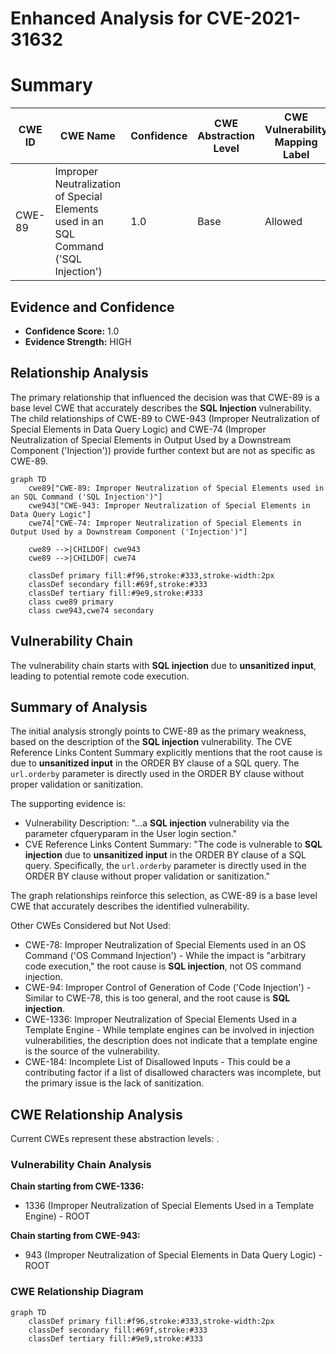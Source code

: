 # Enhanced Analysis for CVE-2021-31632

# Summary
| CWE ID | CWE Name | Confidence | CWE Abstraction Level | CWE Vulnerability Mapping Label | CWE-Vulnerability Mapping Notes |
|---|---|---|---|---|---|
| CWE-89 | Improper Neutralization of Special Elements used in an SQL Command ('SQL Injection') | 1.0 | Base | Allowed | Primary CWE |

## Evidence and Confidence

*   **Confidence Score:** 1.0
*   **Evidence Strength:** HIGH

## Relationship Analysis
The primary relationship that influenced the decision was that CWE-89 is a base level CWE that accurately describes the **SQL Injection** vulnerability. The child relationships of CWE-89 to CWE-943 (Improper Neutralization of Special Elements in Data Query Logic) and CWE-74 (Improper Neutralization of Special Elements in Output Used by a Downstream Component ('Injection')) provide further context but are not as specific as CWE-89.

```mermaid
graph TD
    cwe89["CWE-89: Improper Neutralization of Special Elements used in an SQL Command ('SQL Injection')"]
    cwe943["CWE-943: Improper Neutralization of Special Elements in Data Query Logic"]
    cwe74["CWE-74: Improper Neutralization of Special Elements in Output Used by a Downstream Component ('Injection')"]
    
    cwe89 -->|CHILDOF| cwe943
    cwe89 -->|CHILDOF| cwe74
    
    classDef primary fill:#f96,stroke:#333,stroke-width:2px
    classDef secondary fill:#69f,stroke:#333
    classDef tertiary fill:#9e9,stroke:#333
    class cwe89 primary
    class cwe943,cwe74 secondary
```

## Vulnerability Chain
The vulnerability chain starts with **SQL injection** due to **unsanitized input**, leading to potential remote code execution.

## Summary of Analysis
The initial analysis strongly points to CWE-89 as the primary weakness, based on the description of the **SQL injection** vulnerability. The CVE Reference Links Content Summary explicitly mentions that the root cause is due to **unsanitized input** in the ORDER BY clause of a SQL query. The `url.orderby` parameter is directly used in the ORDER BY clause without proper validation or sanitization.

The supporting evidence is:

*   Vulnerability Description: "...a **SQL injection** vulnerability via the parameter cfqueryparam in the User login section."
*   CVE Reference Links Content Summary: "The code is vulnerable to **SQL injection** due to **unsanitized input** in the ORDER BY clause of a SQL query. Specifically, the `url.orderby` parameter is directly used in the ORDER BY clause without proper validation or sanitization."

The graph relationships reinforce this selection, as CWE-89 is a base level CWE that accurately describes the identified vulnerability.

Other CWEs Considered but Not Used:

*   CWE-78: Improper Neutralization of Special Elements used in an OS Command ('OS Command Injection') - While the impact is "arbitrary code execution," the root cause is **SQL injection**, not OS command injection.
*   CWE-94: Improper Control of Generation of Code ('Code Injection') - Similar to CWE-78, this is too general, and the root cause is **SQL injection**.
*   CWE-1336: Improper Neutralization of Special Elements Used in a Template Engine - While template engines can be involved in injection vulnerabilities, the description does not indicate that a template engine is the source of the vulnerability.
*   CWE-184: Incomplete List of Disallowed Inputs - This could be a contributing factor if a list of disallowed characters was incomplete, but the primary issue is the lack of sanitization.


## CWE Relationship Analysis

Current CWEs represent these abstraction levels: .


### Vulnerability Chain Analysis

**Chain starting from CWE-1336:**
- 1336 (Improper Neutralization of Special Elements Used in a Template Engine) - ROOT


**Chain starting from CWE-943:**
- 943 (Improper Neutralization of Special Elements in Data Query Logic) - ROOT



### CWE Relationship Diagram

```mermaid
graph TD
    classDef primary fill:#f96,stroke:#333,stroke-width:2px
    classDef secondary fill:#69f,stroke:#333
    classDef tertiary fill:#9e9,stroke:#333
```